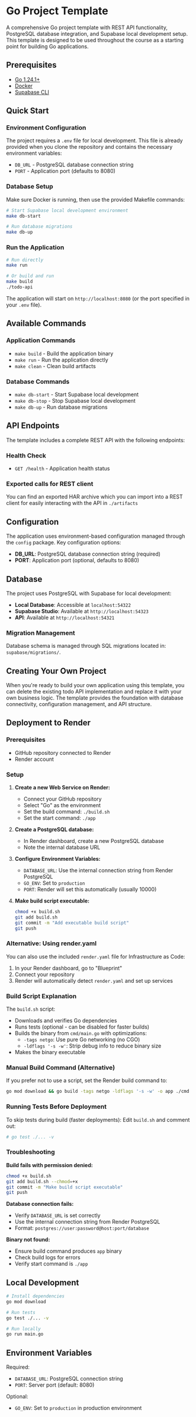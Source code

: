 # Go Project Template

A comprehensive Go project template with REST API functionality, PostgreSQL database integration, and Supabase local development setup. This template is designed to be used throughout the course as a starting point for building Go applications.

## Prerequisites

- [Go 1.24.1+](https://golang.org/dl/)
- [Docker](https://www.docker.com/get-started)
- [Supabase CLI](https://supabase.com/docs/guides/cli)

## Quick Start

### Environment Configuration

The project requires a `.env` file for local development. This file is already provided when you clone the repository and contains the necessary environment variables:

- `DB_URL` - PostgreSQL database connection string
- `PORT` - Application port (defaults to 8080)

### Database Setup

Make sure Docker is running, then use the provided Makefile commands:

```bash
# Start Supabase local development environment
make db-start

# Run database migrations
make db-up
```

### Run the Application

```bash
# Run directly
make run

# Or build and run
make build
./todo-api
```

The application will start on `http://localhost:8080` (or the port specified in your `.env` file).

## Available Commands

### Application Commands
- `make build` - Build the application binary
- `make run` - Run the application directly
- `make clean` - Clean build artifacts

### Database Commands
- `make db-start` - Start Supabase local development
- `make db-stop` - Stop Supabase local development  
- `make db-up` - Run database migrations

## API Endpoints

The template includes a complete REST API with the following endpoints:

### Health Check
- `GET /health` - Application health status

### Exported calls for REST client
You can find an exported HAR archive which you can import into a REST client for easily interacting with the API in `./artifacts`

## Configuration

The application uses environment-based configuration managed through the `config` package. Key configuration options:

- **DB_URL**: PostgreSQL database connection string (required)
- **PORT**: Application port (optional, defaults to 8080)

## Database

The project uses PostgreSQL with Supabase for local development:

- **Local Database**: Accessible at `localhost:54322`
- **Supabase Studio**: Available at `http://localhost:54323`
- **API**: Available at `http://localhost:54321`

### Migration Management

Database schema is managed through SQL migrations located in: `supabase/migrations/`.

## Creating Your Own Project

When you're ready to build your own application using this template, you can delete the existing todo API implementation and replace it with your own business logic. The template provides the foundation with database connectivity, configuration management, and API structure.

## Deployment to Render

### Prerequisites
- GitHub repository connected to Render
- Render account

### Setup

1. **Create a new Web Service on Render:**
   - Connect your GitHub repository
   - Select "Go" as the environment
   - Set the build command: `./build.sh`
   - Set the start command: `./app`

2. **Create a PostgreSQL database:**
   - In Render dashboard, create a new PostgreSQL database
   - Note the internal database URL

3. **Configure Environment Variables:**
   - `DATABASE_URL`: Use the internal connection string from Render PostgreSQL
   - `GO_ENV`: Set to `production`
   - `PORT`: Render will set this automatically (usually 10000)

4. **Make build script executable:**
   ```bash
   chmod +x build.sh
   git add build.sh
   git commit -m "Add executable build script"
   git push
   ```

### Alternative: Using render.yaml

You can also use the included `render.yaml` file for Infrastructure as Code:

1. In your Render dashboard, go to "Blueprint"
2. Connect your repository
3. Render will automatically detect `render.yaml` and set up services

### Build Script Explanation

The `build.sh` script:
- Downloads and verifies Go dependencies
- Runs tests (optional - can be disabled for faster builds)
- Builds the binary from `cmd/main.go` with optimizations:
  - `-tags netgo`: Use pure Go networking (no CGO)
  - `-ldflags '-s -w'`: Strip debug info to reduce binary size
- Makes the binary executable

### Manual Build Command (Alternative)

If you prefer not to use a script, set the Render build command to:
```bash
go mod download && go build -tags netgo -ldflags '-s -w' -o app ./cmd
```

### Running Tests Before Deployment

To skip tests during build (faster deployments):
Edit `build.sh` and comment out:
```bash
# go test ./... -v
```

### Troubleshooting

**Build fails with permission denied:**
```bash
chmod +x build.sh
git add build.sh --chmod=+x
git commit -m "Make build script executable"
git push
```

**Database connection fails:**
- Verify `DATABASE_URL` is set correctly
- Use the internal connection string from Render PostgreSQL
- Format: `postgres://user:password@host:port/database`

**Binary not found:**
- Ensure build command produces `app` binary
- Check build logs for errors
- Verify start command is `./app`

## Local Development

```bash
# Install dependencies
go mod download

# Run tests
go test ./... -v

# Run locally
go run main.go
```

## Environment Variables

Required:
- `DATABASE_URL`: PostgreSQL connection string
- `PORT`: Server port (default: 8080)

Optional:
- `GO_ENV`: Set to `production` in production environment

